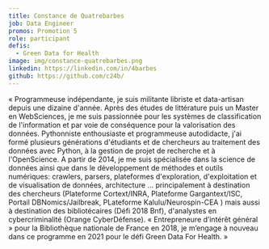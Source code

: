 ```yaml
---
title: Constance de Quatrebarbes
job: Data Engineer
promos: Promotion 5
role: participant
defis:
  - Green Data for Health
image: img/constance-quatrebarbes.png
linkedin: https://linkedin.com/in/4barbes
github: https://github.com/c24b/
---
```

« Programmeuse indépendante, je suis militante libriste et data-artisan depuis une dizaine d'année. Après des études de littérature puis un Master en WebSciences, je me suis passionnée pour les systèmes de classification de l'information et par voie de conséquence pour la valorisation des données. Pythonniste enthousiaste et programmeuse autodidacte, j'ai formé plusieurs générations d'étudiants et de chercheurs au traitement des données avec Python, à la gestion de projet de recherche et à l'OpenScience. A partir de 2014, je me suis spécialisée dans la science de données ainsi que dans le développement de méthodes et outils numériques: crawlers, parsers, plateformes d'exploration, d'exploitation et de visualisation de données, architecture ... principalement à destination des chercheurs (Plateforme Cortext/INRA, Plateforme Gargantext/ISC, Portail DBNomics/Jailbreak, PLateforme Kalulu/Neurospin-CEA ) mais aussi à destination des bibliotécaires (Défi 2018 Bnf), d'analystes en cybercriminalité (Orange CyberDéfense). « Entrepreneure d’intérêt général » pour la Bibliothèque nationale de France en 2018, je m’engage à nouveau dans ce programme en 2021 pour le défi Green Data For Health. »
